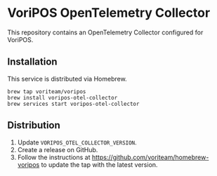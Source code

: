 # VoriPOS OpenTelemetry Collector

This repository contains an OpenTelemetry Collector configured for VoriPOS.

## Installation
This service is distributed via Homebrew.

```shell
brew tap voriteam/voripos
brew install voripos-otel-collector
brew services start voripos-otel-collector
```

## Distribution
1. Update `VORIPOS_OTEL_COLLECTOR_VERSION`.
2. Create a release on GitHub.
3. Follow the instructions at https://github.com/voriteam/homebrew-voripos to update the tap with the latest version.
